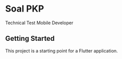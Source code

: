 # Soal PKP

Technical Test Mobile Developer

## Getting Started

This project is a starting point for a Flutter application.
